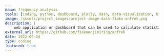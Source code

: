 ```yaml
---
name: frequency analysis
tools: [coding, python, dashboard, plotly, dash, data-visualization, hidrokit, fiakoengineering]
image: /assets/project_images/project-image-dash-fiako-anfrek.png
description: |
    web application or dashboard that can be used to calculate statistical parameters, type of distribution, frequency analysis, and goodness of fit.
external_url: https://github.com/fiakoenjiniring/anfrek
date: 2022-06-24
type: coding
featured: true
---
```

